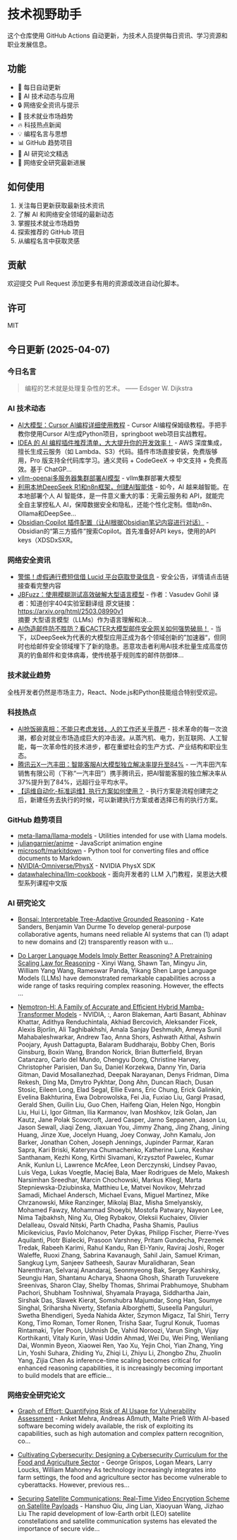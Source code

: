 # 技术视野助手

这个仓库使用 GitHub Actions 自动更新，为技术人员提供每日资讯、学习资源和职业发展信息。

## 功能

- 🔄 每日自动更新
- 🤖 AI 技术动态与应用
- 🔒 网络安全资讯与提示
- 💼 技术就业市场趋势
- 🔥 科技热点新闻
- 💡 编程名言与思想
- 📊 GitHub 趋势项目
- 📝 AI 研究论文精选
- 🔐 网络安全研究最新进展

## 如何使用

1. 关注每日更新获取最新技术资讯
2. 了解 AI 和网络安全领域的最新动态
3. 掌握技术就业市场趋势
4. 探索推荐的 GitHub 项目
5. 从编程名言中获取灵感

## 贡献

欢迎提交 Pull Request 添加更多有用的资源或改进自动化脚本。

## 许可

MIT

## 今日更新 (2025-04-07)

### 今日名言

> 编程的艺术就是处理复杂性的艺术。 —— Edsger W. Dijkstra

### AI 技术动态

- [AI大模型：Cursor AI编程详细使用教程](https://i-operation.csdnimg.cn/images/8efd18d5d7054f77a81294a14cd80ad5.png) - Cursor AI编程保姆级教程。手把手教你使用Cursor AI生成Python项目，springboot web项目实战教程。
- [IDEA 的 AI 编程插件推荐清单，大大提升你的开发效率！](https://i-operation.csdnimg.cn/images/8efd18d5d7054f77a81294a14cd80ad5.png) - AWS 深度集成，擅长生成云服务（如 Lambda、S3）代码。插件市场直接安装，免费版够用，Pro 版支持全代码库学习。通义灵码 + CodeGeeX → 中文支持 + 免费高效。基于 ChatGP...
- [vllm-openai多服务器集群部署AI模型](https://i-operation.csdnimg.cn/images/8efd18d5d7054f77a81294a14cd80ad5.png) - vllm集群部署大模型
- [利用本地DeepSeek R1和n8n框架，创建AI智能体](https://i-operation.csdnimg.cn/images/8efd18d5d7054f77a81294a14cd80ad5.png) - 如今，AI 越来越智能。在本地部署个人 AI 智能体，是一件意义重大的事：无需云服务和 API，就能完全自主掌控私人 AI，保障数据安全和隐私，还能个性化定制。借助n8n、Ollama和DeepSee...
- [Obsidian·Copilot 插件配置（让AI根据Obsidian笔记内容进行对话）](https://i-operation.csdnimg.cn/images/8efd18d5d7054f77a81294a14cd80ad5.png) - Obsidian的“第三方插件”搜索Copilot。首先准备好API keys，使用的API keys（XDSDxSXR。


### 网络安全资讯

- [警惕！虚假通行费短信借 Lucid 平台窃取登录信息](https://www.anquanke.com/post/id/306253) - 安全公告，详情请点击链接查看完整内容
- [JBFuzz：使用模糊测试高效破解大型语言模型](https://paper.seebug.org/3311/) - 作者：Vasudev Gohil
译者：知道创宇404实验室翻译组
原文链接：https://arxiv.org/html/2503.08990v1  
摘要
大型语言模型（LLMs）作为语言理解和决...
- [AI伪造邮件防不胜防？看CACTER大模型邮件安全网关如何强势破局！](https://www.4hou.com/posts/6MjR) - 当下，以DeepSeek为代表的大模型应用正成为各个领域创新的”加速器“，但同时也给邮件安全领域埋下了新的隐患。恶意攻击者利用AI技术批量生成高度仿真的钓鱼邮件和变体病毒，使传统基于规则库的邮件防御体...


### 技术就业趋势

全栈开发者仍然是市场主力，React、Node.js和Python技能组合特别受欢迎。

### 科技热点

- [AI抢饭碗真相：不能只考虑发钱，人的工作还关乎尊严](https://cloud.tencent.com/developer/article/2510020) - 技术革命的每一次浪潮，都会对就业市场造成巨大的冲击波。从蒸汽机、电力，到互联网、人工智能，每一次革命性的技术进步，都在重塑社会的生产方式、产业结构和职业生态。
- [腾讯云X一汽丰田：智能客服AI大模型独立解决率提升至84%](https://cloud.tencent.com/developer/article/2510019) - 一汽丰田汽车销售有限公司（下称“一汽丰田”）携手腾讯云，把AI智能客服的独立解决率从37%提升到了84%，远超行业平均水平。
- [【运维自动化-标准运维】执行方案如何使用？](https://cloud.tencent.com/developer/article/2510095) - 执行方案是流程创建完之后，新建任务去执行的时候，可以新建执行方案或者选择已有的执行方案。


### GitHub 趋势项目

- [meta-llama/llama-models](https://github.com/meta-llama/llama-models) - Utilities intended for use with Llama models.
- [juliangarnier/anime](https://github.com/juliangarnier/anime) - JavaScript animation engine
- [microsoft/markitdown](https://github.com/microsoft/markitdown) - Python tool for converting files and office documents to Markdown.
- [NVIDIA-Omniverse/PhysX](https://github.com/NVIDIA-Omniverse/PhysX) - NVIDIA PhysX SDK
- [datawhalechina/llm-cookbook](https://github.com/datawhalechina/llm-cookbook) - 面向开发者的 LLM 入门教程，吴恩达大模型系列课程中文版




### AI 研究论文

- [Bonsai: Interpretable Tree-Adaptive Grounded Reasoning](http://arxiv.org/abs/2504.03640v1) - Kate Sanders, Benjamin Van Durme
  To develop general-purpose collaborative agents, humans need reliable AI
systems that can (1) adapt to new domains and (2) transparently reason with
u...

- [Do Larger Language Models Imply Better Reasoning? A Pretraining Scaling
  Law for Reasoning](http://arxiv.org/abs/2504.03635v1) - Xinyi Wang, Shawn Tan, Mingyu Jin, William Yang Wang, Rameswar Panda, Yikang Shen
  Large Language Models (LLMs) have demonstrated remarkable capabilities across
a wide range of tasks requiring complex reasoning. However, the effects ...

- [Nemotron-H: A Family of Accurate and Efficient Hybrid Mamba-Transformer
  Models](http://arxiv.org/abs/2504.03624v1) - NVIDIA, :, Aaron Blakeman, Aarti Basant, Abhinav Khattar, Adithya Renduchintala, Akhiad Bercovich, Aleksander Ficek, Alexis Bjorlin, Ali Taghibakhshi, Amala Sanjay Deshmukh, Ameya Sunil Mahabaleshwarkar, Andrew Tao, Anna Shors, Ashwath Aithal, Ashwin Poojary, Ayush Dattagupta, Balaram Buddharaju, Bobby Chen, Boris Ginsburg, Boxin Wang, Brandon Norick, Brian Butterfield, Bryan Catanzaro, Carlo del Mundo, Chengyu Dong, Christine Harvey, Christopher Parisien, Dan Su, Daniel Korzekwa, Danny Yin, Daria Gitman, David Mosallanezhad, Deepak Narayanan, Denys Fridman, Dima Rekesh, Ding Ma, Dmytro Pykhtar, Dong Ahn, Duncan Riach, Dusan Stosic, Eileen Long, Elad Segal, Ellie Evans, Eric Chung, Erick Galinkin, Evelina Bakhturina, Ewa Dobrowolska, Fei Jia, Fuxiao Liu, Gargi Prasad, Gerald Shen, Guilin Liu, Guo Chen, Haifeng Qian, Helen Ngo, Hongbin Liu, Hui Li, Igor Gitman, Ilia Karmanov, Ivan Moshkov, Izik Golan, Jan Kautz, Jane Polak Scowcroft, Jared Casper, Jarno Seppanen, Jason Lu, Jason Sewall, Jiaqi Zeng, Jiaxuan You, Jimmy Zhang, Jing Zhang, Jining Huang, Jinze Xue, Jocelyn Huang, Joey Conway, John Kamalu, Jon Barker, Jonathan Cohen, Joseph Jennings, Jupinder Parmar, Karan Sapra, Kari Briski, Kateryna Chumachenko, Katherine Luna, Keshav Santhanam, Kezhi Kong, Kirthi Sivamani, Krzysztof Pawelec, Kumar Anik, Kunlun Li, Lawrence McAfee, Leon Derczynski, Lindsey Pavao, Luis Vega, Lukas Voegtle, Maciej Bala, Maer Rodrigues de Melo, Makesh Narsimhan Sreedhar, Marcin Chochowski, Markus Kliegl, Marta Stepniewska-Dziubinska, Matthieu Le, Matvei Novikov, Mehrzad Samadi, Michael Andersch, Michael Evans, Miguel Martinez, Mike Chrzanowski, Mike Ranzinger, Mikolaj Blaz, Misha Smelyanskiy, Mohamed Fawzy, Mohammad Shoeybi, Mostofa Patwary, Nayeon Lee, Nima Tajbakhsh, Ning Xu, Oleg Rybakov, Oleksii Kuchaiev, Olivier Delalleau, Osvald Nitski, Parth Chadha, Pasha Shamis, Paulius Micikevicius, Pavlo Molchanov, Peter Dykas, Philipp Fischer, Pierre-Yves Aquilanti, Piotr Bialecki, Prasoon Varshney, Pritam Gundecha, Przemek Tredak, Rabeeh Karimi, Rahul Kandu, Ran El-Yaniv, Raviraj Joshi, Roger Waleffe, Ruoxi Zhang, Sabrina Kavanaugh, Sahil Jain, Samuel Kriman, Sangkug Lym, Sanjeev Satheesh, Saurav Muralidharan, Sean Narenthiran, Selvaraj Anandaraj, Seonmyeong Bak, Sergey Kashirsky, Seungju Han, Shantanu Acharya, Shaona Ghosh, Sharath Turuvekere Sreenivas, Sharon Clay, Shelby Thomas, Shrimai Prabhumoye, Shubham Pachori, Shubham Toshniwal, Shyamala Prayaga, Siddhartha Jain, Sirshak Das, Slawek Kierat, Somshubra Majumdar, Song Han, Soumye Singhal, Sriharsha Niverty, Stefania Alborghetti, Suseella Panguluri, Swetha Bhendigeri, Syeda Nahida Akter, Szymon Migacz, Tal Shiri, Terry Kong, Timo Roman, Tomer Ronen, Trisha Saar, Tugrul Konuk, Tuomas Rintamaki, Tyler Poon, Ushnish De, Vahid Noroozi, Varun Singh, Vijay Korthikanti, Vitaly Kurin, Wasi Uddin Ahmad, Wei Du, Wei Ping, Wenliang Dai, Wonmin Byeon, Xiaowei Ren, Yao Xu, Yejin Choi, Yian Zhang, Ying Lin, Yoshi Suhara, Zhiding Yu, Zhiqi Li, Zhiyu Li, Zhongbo Zhu, Zhuolin Yang, Zijia Chen
  As inference-time scaling becomes critical for enhanced reasoning
capabilities, it is increasingly becoming important to build models that are
efficie...



### 网络安全研究论文

- [Graph of Effort: Quantifying Risk of AI Usage for Vulnerability
  Assessment](http://arxiv.org/abs/2503.16392v1) - Anket Mehra, Andreas Aßmuth, Malte Prieß
  With AI-based software becoming widely available, the risk of exploiting its
capabilities, such as high automation and complex pattern recognition, co...

- [Cultivating Cybersecurity: Designing a Cybersecurity Curriculum for the
  Food and Agriculture Sector](http://arxiv.org/abs/2503.16292v1) - George Grispos, Logan Mears, Larry Loucks, William Mahoney
  As technology increasingly integrates into farm settings, the food and
agriculture sector has become vulnerable to cyberattacks. However, previous
res...

- [Securing Satellite Communications: Real-Time Video Encryption Scheme on
  Satellite Payloads](http://arxiv.org/abs/2503.16287v1) - Hanshuo Qiu, Jing Lian, Xiaoyuan Wang, Jizhao Liu
  The rapid development of low-Earth orbit (LEO) satellite constellations and
satellite communication systems has elevated the importance of secure vide...

